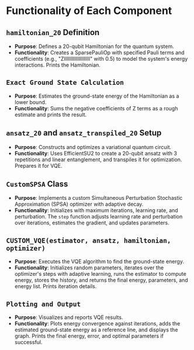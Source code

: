 # Functionality of Each Component

## `hamiltonian_20` Definition
- **Purpose**: Defines a 20-qubit Hamiltonian for the quantum system.
- **Functionality**: Creates a SparsePauliOp with specified Pauli terms and coefficients (e.g., "ZIIIIIIIIIIIIIIIIIII" with 0.5) to model the system's energy interactions. Prints the Hamiltonian.

## `Exact Ground State Calculation`
- **Purpose**: Estimates the ground-state energy of the Hamiltonian as a lower bound.
- **Functionality**: Sums the negative coefficients of Z terms as a rough estimate and prints the result.

## `ansatz_20` and `ansatz_transpiled_20` Setup
- **Purpose**: Constructs and optimizes a variational quantum circuit.
- **Functionality**: Uses EfficientSU2 to create a 20-qubit ansatz with 3 repetitions and linear entanglement, and transpiles it for optimization. Prepares it for VQE.

## `CustomSPSA` Class
- **Purpose**: Implements a custom Simultaneous Perturbation Stochastic Approximation (SPSA) optimizer with adaptive decay.
- **Functionality**: Initializes with maximum iterations, learning rate, and perturbation. The `step` function adjusts learning rate and perturbation over iterations, estimates the gradient, and updates parameters.

## `CUSTOM_VQE(estimator, ansatz, hamiltonian, optimizer)`
- **Purpose**: Executes the VQE algorithm to find the ground-state energy.
- **Functionality**: Initializes random parameters, iterates over the optimizer's steps with adaptive learning, runs the estimator to compute energy, stores the history, and returns the final energy, parameters, and energy list. Prints iteration details.

## `Plotting and Output`
- **Purpose**: Visualizes and reports VQE results.
- **Functionality**: Plots energy convergence against iterations, adds the estimated ground-state energy as a reference line, and displays the graph. Prints the final energy, error, and optimal parameters if successful.


